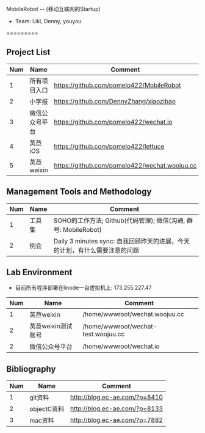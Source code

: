 MobileRobot  -- (移动互联网的Startup) 

- Team: Liki, Denny, youyou

=========

## Project List
| Num | Name                    | Comment                                          | Demo                          |
|:----|-------------------------|--------------------------------------------------|-------------------------------|
|   1 | 所有项目入口           | https://github.com/pomelo422/MobileRobot         |                               |
|   2 | 小字报                   | https://github.com/DennyZhang/xiaozibao          |                             |
|   3 | 微信公众号平台           | https://github.com/pomelo422/wechat.io           | http://www.wechat.io          | 
|   4 | 莴苣iOS                 | https://github.com/pomelo422/lettuce             | http://woojuu.cc              |
|   5 | 莴苣weixin              | https://github.com/pomelo422/wechat.woojuu.cc    | http://woojuu.cc/wechat       | 

## Management Tools and Methodology
| Num | Name            | Comment                                                             |
|:----|-----------------|---------------------------------------------------------------------|
|   1 | 工具集          | SOHO的工作方法; Github(代码管理); 微信(沟通, 群号: MobileRobot)       |
|   2 | 例会            | Daily 3 minutes sync: 自我回顾昨天的进展，今天的计划，有什么需要注意的问题 |

## Lab Environment
- 目前所有程序部署在linode一台虚拟机上: 173.255.227.47

| Num | Name                  | Comment                                                                      |
|:----|-----------------------|------------------------------------------------------------------------------|
|   1 | 莴苣weixin            | /home/wwwroot/wechat.woojuu.cc                                               |
|   2 | 莴苣weixin测试账号    | /home/wwwroot/wechat-test.woojuu.cc                                           |
|   2 | 微信公众号平台        | /home/wwwroot/wechat.io                                                       |

## Bibliography
| Num | Name             | Comment                        |
|:----|------------------|--------------------------------|
|   1 | git资料          | http://blog.ec-ae.com/?p=8410  |
|   2 | objectC资料      | http://blog.ec-ae.com/?p=8133  |
|   3 | mac资料          | http://blog.ec-ae.com/?p=7882  |